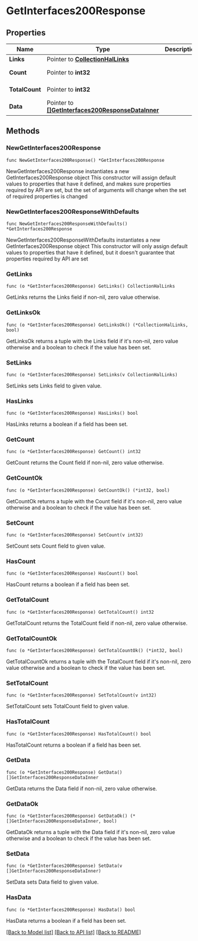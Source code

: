 # GetInterfaces200Response

## Properties

Name | Type | Description | Notes
------------ | ------------- | ------------- | -------------
**Links** | Pointer to [**CollectionHalLinks**](CollectionHalLinks.md) |  | [optional] 
**Count** | Pointer to **int32** |  | [optional] [readonly] 
**TotalCount** | Pointer to **int32** |  | [optional] [readonly] 
**Data** | Pointer to [**[]GetInterfaces200ResponseDataInner**](GetInterfaces200ResponseDataInner.md) |  | [optional] [readonly] 

## Methods

### NewGetInterfaces200Response

`func NewGetInterfaces200Response() *GetInterfaces200Response`

NewGetInterfaces200Response instantiates a new GetInterfaces200Response object
This constructor will assign default values to properties that have it defined,
and makes sure properties required by API are set, but the set of arguments
will change when the set of required properties is changed

### NewGetInterfaces200ResponseWithDefaults

`func NewGetInterfaces200ResponseWithDefaults() *GetInterfaces200Response`

NewGetInterfaces200ResponseWithDefaults instantiates a new GetInterfaces200Response object
This constructor will only assign default values to properties that have it defined,
but it doesn't guarantee that properties required by API are set

### GetLinks

`func (o *GetInterfaces200Response) GetLinks() CollectionHalLinks`

GetLinks returns the Links field if non-nil, zero value otherwise.

### GetLinksOk

`func (o *GetInterfaces200Response) GetLinksOk() (*CollectionHalLinks, bool)`

GetLinksOk returns a tuple with the Links field if it's non-nil, zero value otherwise
and a boolean to check if the value has been set.

### SetLinks

`func (o *GetInterfaces200Response) SetLinks(v CollectionHalLinks)`

SetLinks sets Links field to given value.

### HasLinks

`func (o *GetInterfaces200Response) HasLinks() bool`

HasLinks returns a boolean if a field has been set.

### GetCount

`func (o *GetInterfaces200Response) GetCount() int32`

GetCount returns the Count field if non-nil, zero value otherwise.

### GetCountOk

`func (o *GetInterfaces200Response) GetCountOk() (*int32, bool)`

GetCountOk returns a tuple with the Count field if it's non-nil, zero value otherwise
and a boolean to check if the value has been set.

### SetCount

`func (o *GetInterfaces200Response) SetCount(v int32)`

SetCount sets Count field to given value.

### HasCount

`func (o *GetInterfaces200Response) HasCount() bool`

HasCount returns a boolean if a field has been set.

### GetTotalCount

`func (o *GetInterfaces200Response) GetTotalCount() int32`

GetTotalCount returns the TotalCount field if non-nil, zero value otherwise.

### GetTotalCountOk

`func (o *GetInterfaces200Response) GetTotalCountOk() (*int32, bool)`

GetTotalCountOk returns a tuple with the TotalCount field if it's non-nil, zero value otherwise
and a boolean to check if the value has been set.

### SetTotalCount

`func (o *GetInterfaces200Response) SetTotalCount(v int32)`

SetTotalCount sets TotalCount field to given value.

### HasTotalCount

`func (o *GetInterfaces200Response) HasTotalCount() bool`

HasTotalCount returns a boolean if a field has been set.

### GetData

`func (o *GetInterfaces200Response) GetData() []GetInterfaces200ResponseDataInner`

GetData returns the Data field if non-nil, zero value otherwise.

### GetDataOk

`func (o *GetInterfaces200Response) GetDataOk() (*[]GetInterfaces200ResponseDataInner, bool)`

GetDataOk returns a tuple with the Data field if it's non-nil, zero value otherwise
and a boolean to check if the value has been set.

### SetData

`func (o *GetInterfaces200Response) SetData(v []GetInterfaces200ResponseDataInner)`

SetData sets Data field to given value.

### HasData

`func (o *GetInterfaces200Response) HasData() bool`

HasData returns a boolean if a field has been set.


[[Back to Model list]](../README.md#documentation-for-models) [[Back to API list]](../README.md#documentation-for-api-endpoints) [[Back to README]](../README.md)


